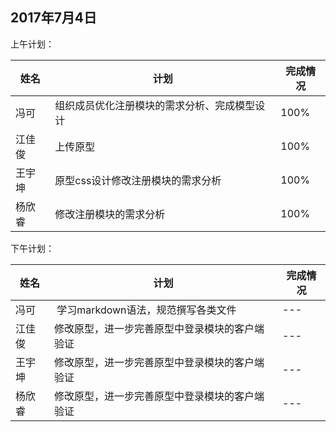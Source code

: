 ## 2017年7月4日

上午计划：

姓名 | 计划 | 完成情况
----|------|----
冯可 | 组织成员优化注册模块的需求分析、完成模型设计  | 100%
江佳俊 | 上传原型 | 100%
王宇坤 | 原型css设计修改注册模块的需求分析 | 100%
杨欣睿 | 修改注册模块的需求分析 | 100%


下午计划：

姓名 | 计划 | 完成情况
----|------|----
冯可  |  学习markdown语法，规范撰写各类文件 | ---
江佳俊 | 修改原型，进一步完善原型中登录模块的客户端验证 | ---
王宇坤 | 修改原型，进一步完善原型中登录模块的客户端验证 | ---
杨欣睿 | 修改原型，进一步完善原型中登录模块的客户端验证 | ---



